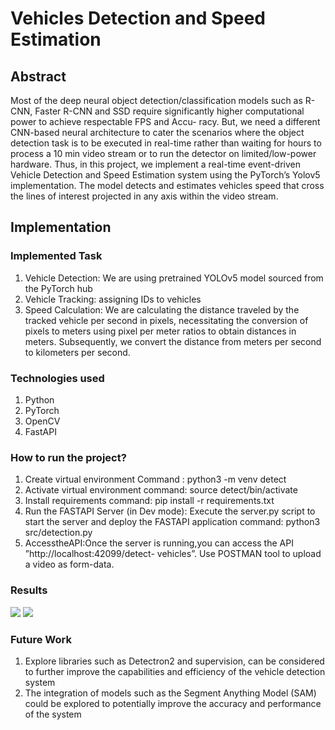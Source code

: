 # Vehicles Detection and Speed Estimation

## Abstract 
Most of the deep neural object detection/classification models such as R-CNN, Faster R-CNN and SSD require significantly higher computational power to achieve respectable FPS and Accu- racy. But, we need a different CNN-based neural architecture to cater the scenarios where the object detection task is to be executed in real-time rather than waiting for hours to process a 10 min video stream or to run the detector on limited/low-power hardware. Thus, in this project, we implement a real-time event-driven Vehicle Detection and Speed Estimation system using the PyTorch’s Yolov5 implementation. The model detects and estimates vehicles speed that cross the lines of interest projected in any axis within the video stream.

## Implementation

### Implemented Task

1. Vehicle Detection: We are using pretrained YOLOv5 model sourced from the PyTorch hub
2. Vehicle Tracking: assigning IDs to vehicles
3. Speed Calculation: We are calculating the distance traveled by the tracked vehicle per second in pixels, necessitating the conversion of pixels to meters using pixel per meter ratios to obtain distances in meters. Subsequently, we convert the distance from meters per second to kilometers per second.


### Technologies used
1. Python
2. PyTorch
3. OpenCV
4. FastAPI

### How to run the project?

1. Create virtual environment Command : python3 -m venv detect
2. Activate virtual environment command: source detect/bin/activate
3. Install requirements
command: pip install -r requirements.txt
4. Run the FASTAPI Server (in Dev mode): Execute the server.py script to start the server and deploy the FASTAPI application
command: python3 src/detection.py
5. AccesstheAPI:Once the server is running,you can access the API ”http://localhost:42099/detect- vehicles”. Use POSTMAN tool to upload a video as form-data.

### Results

![](https://github.com/tanvigunjal/Vehicles-Detection-and-Speed-Estimation/blob/main/images/image-1.png)
![](https://github.com/tanvigunjal/Vehicles-Detection-and-Speed-Estimation/blob/main/images/image-2.png)

### Future Work
1. Explore libraries such as Detectron2 and supervision, can be considered to further improve the capabilities and efficiency of the vehicle detection system
2. The integration of models such as the Segment Anything Model (SAM) could be explored to potentially improve the accuracy and performance of the system
